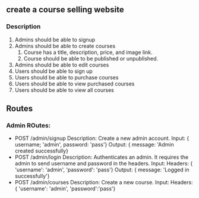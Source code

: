 ## create a course selling website

### Description

1. Admins should be able to signup
2. Admins should be able to create courses
    1. Course has a title, description, price, and image link.
    2. Course should be able to be published or unpublished.
3. Admins should be able to edit courses
4. Users should be able to sign up
5. Users should be able to purchase courses
6. Users should be able to view purchased courses
7. Users should be able to view all courses

## Routes
### Admin ROutes:
 - POST /admin/signup
    Description: Create a new admin account.
    Input: { username; 'admin', password: 'pass'}
    Output: { message: 'Admin created successfully}
 - POST /admin/login
    Description: Authenticates an admin. It requires the admin to send username and password in the headers.
    Input: Headers: { 'username': 'admin', 'password': 'pass'}
    Output: { message: 'Logged in successfully'}
 - POST /admin/courses
    Description: Create a new course.
    Input: Headers: { 'username': 'admin', 'password':'pass'}
